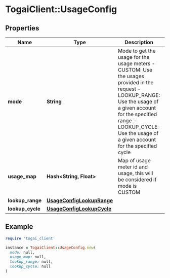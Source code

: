 # TogaiClient::UsageConfig

## Properties

| Name | Type | Description | Notes |
| ---- | ---- | ----------- | ----- |
| **mode** | **String** | Mode to get the usage for the usage meters - CUSTOM: Use the usages provided in the request - LOOKUP_RANGE: Use the usage of a given account for the specified range - LOOKUP_CYCLE: Use the usage of a given account for the specified cycle  |  |
| **usage_map** | **Hash&lt;String, Float&gt;** | Map of usage meter id and usage, this will be considered if mode is CUSTOM | [optional] |
| **lookup_range** | [**UsageConfigLookupRange**](UsageConfigLookupRange.md) |  | [optional] |
| **lookup_cycle** | [**UsageConfigLookupCycle**](UsageConfigLookupCycle.md) |  | [optional] |

## Example

```ruby
require 'togai_client'

instance = TogaiClient::UsageConfig.new(
  mode: null,
  usage_map: null,
  lookup_range: null,
  lookup_cycle: null
)
```

